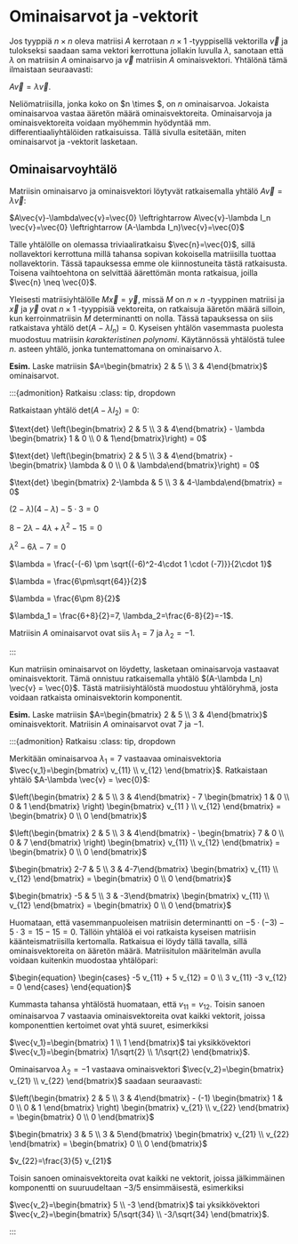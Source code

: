 # Ominaisarvot ja -vektorit

Jos tyyppiä $n \times n$ oleva matriisi $A$ kerrotaan $n \times 1$ -tyyppisellä vektorilla $\vec{v}$ ja tulokseksi saadaan sama vektori kerrottuna jollakin luvulla $\lambda$, sanotaan että $\lambda$ on matriisin $A$ ominaisarvo ja $\vec{v}$ matriisin $A$ ominaisvektori. Yhtälönä tämä ilmaistaan seuraavasti: 

$A\vec{v}=\lambda\vec{v}$.

Neliömatriisilla, jonka koko on $n \times $, on $n$ ominaisarvoa. Jokaista ominaisarvoa vastaa ääretön määrä ominaisvektoreita. Ominaisarvoja ja ominaisvektoreita voidaan myöhemmin hyödyntää mm. differentiaaliyhtälöiden ratkaisuissa. Tällä sivulla esitetään, miten ominaisarvot ja -vektorit lasketaan.

## Ominaisarvoyhtälö

Matriisin ominaisarvo ja ominaisvektori löytyvät ratkaisemalla yhtälö $A\vec{v}=\lambda\vec{v}$:

$A\vec{v}-\lambda\vec{v}=\vec{0} \leftrightarrow A\vec{v}-\lambda I_n \vec{v}=\vec{0} \leftrightarrow (A-\lambda I_n)\vec{v}=\vec{0}$

Tälle yhtälölle on olemassa triviaaliratkaisu $\vec{n}=\vec{0}$, sillä nollavektori kerrottuna millä tahansa sopivan kokoisella matriisilla tuottaa nollavektorin. Tässä tapauksessa emme ole kiinnostuneita tästä ratkaisusta. Toisena vaihtoehtona on selvittää äärettömän monta ratkaisua, joilla $\vec{n} \neq \vec{0}$.

Yleisesti matriisiyhtälölle $M \vec{x} = \vec{y}$, missä $M$ on $n \times n$ -tyyppinen matriisi ja $\vec{x}$ ja $\vec{y}$ ovat $n \times 1$ -tyyppisiä vektoreita, on ratkaisuja ääretön määrä silloin, kun kerroinmatriisin $M$ determinantti on nolla. Tässä tapauksessa on siis ratkaistava yhtälö $\text{det}(A-\lambda I_n)=0$. Kyseisen yhtälön vasemmasta puolesta muodostuu matriisin _karakteristinen polynomi_. Käytännössä yhtälöstä tulee $n$. asteen yhtälö, jonka tuntemattomana on ominaisarvo $\lambda$. 

**Esim.** Laske matriisin $A=\begin{bmatrix} 2 & 5 \\ 3 & 4\end{bmatrix}$ ominaisarvot.

:::{admonition} Ratkaisu
:class: tip, dropdown

Ratkaistaan yhtälö $\text{det} (A-\lambda I_2) = 0$:

$\text{det} \left(\begin{bmatrix} 2 & 5 \\ 3 & 4\end{bmatrix} - \lambda \begin{bmatrix} 1 & 0 \\ 0 & 1\end{bmatrix}\right) = 0$  

$\text{det} \left(\begin{bmatrix} 2 & 5 \\ 3 & 4\end{bmatrix} - \begin{bmatrix} \lambda & 0 \\ 0 & \lambda\end{bmatrix}\right) = 0$  

$\text{det} \begin{bmatrix} 2-\lambda & 5 \\ 3 & 4-\lambda\end{bmatrix} = 0$  

$(2-\lambda)(4-\lambda)-5\cdot 3 = 0$  

$8-2\lambda-4\lambda + \lambda^2 -15 = 0$  

$\lambda^2 - 6\lambda -7 = 0$

$\lambda = \frac{-(-6) \pm \sqrt{(-6)^2-4\cdot 1 \cdot (-7)}}{2\cdot 1}$  

$\lambda = \frac{6\pm\sqrt{64}}{2}$  

$\lambda = \frac{6\pm 8}{2}$  

$\lambda_1 = \frac{6+8}{2}=7, \lambda_2=\frac{6-8}{2}=-1$.

Matriisin $A$ ominaisarvot ovat siis $\lambda_1=7$ ja $\lambda_2=-1$.

:::

Kun matriisin ominaisarvot on löydetty, lasketaan ominaisarvoja vastaavat ominaisvektorit. Tämä onnistuu ratkaisemalla yhtälö $(A-\lambda I_n) \vec{v} = \vec{0}$. Tästä matriisiyhtälöstä muodostuu yhtälöryhmä, josta voidaan ratkaista ominaisvektorin komponentit.

**Esim.** Laske matriisin $A=\begin{bmatrix} 2 & 5 \\ 3 & 4\end{bmatrix}$ ominaisvektorit. Matriisin $A$ ominaisarvot ovat $7$ ja $-1$.

:::{admonition} Ratkaisu
:class: tip, dropdown

Merkitään ominaisarvoa $\lambda_1=7$ vastaavaa ominaisvektoria $\vec{v_1}=\begin{bmatrix} v_{11} \\ v_{12} \end{bmatrix}$. Ratkaistaan yhtälö $A-\lambda \vec{v} = \vec{0}$:

$\left(\begin{bmatrix} 2 & 5 \\ 3 & 4\end{bmatrix} - 7 \begin{bmatrix} 1 & 0 \\ 0 & 1 \end{bmatrix} \right) \begin{bmatrix} v_{11 } \\ v_{12} \end{bmatrix} = \begin{bmatrix} 0 \\ 0 \end{bmatrix}$  

$\left(\begin{bmatrix} 2 & 5 \\ 3 & 4\end{bmatrix} - \begin{bmatrix} 7 & 0 \\ 0 & 7 \end{bmatrix} \right) \begin{bmatrix} v_{11}  \\ v_{12} \end{bmatrix} = \begin{bmatrix} 0 \\ 0 \end{bmatrix}$  

$\begin{bmatrix} 2-7 & 5 \\ 3 & 4-7\end{bmatrix} \begin{bmatrix} v_{11}  \\ v_{12} \end{bmatrix} = \begin{bmatrix} 0 \\ 0 \end{bmatrix}$  

$\begin{bmatrix} -5 & 5 \\ 3 & -3\end{bmatrix} \begin{bmatrix} v_{11}  \\ v_{12} \end{bmatrix} = \begin{bmatrix} 0 \\ 0 \end{bmatrix}$ 

Huomataan, että vasemmanpuoleisen matriisin determinantti on $-5\cdot (-3) - 5\cdot 3 = 15-15=0$. Tällöin yhtälöä ei voi ratkaista kyseisen matriisin käänteismatriisilla kertomalla. Ratkaisua ei löydy tällä tavalla, sillä ominaisvektoreita on ääretön määrä. Matriisitulon määritelmän avulla voidaan kuitenkin muodostaa yhtälöpari:

$\begin{equation} \begin{cases} -5 v_{11} + 5 v_{12} = 0 \\ 3 v_{11} -3 v_{12} = 0 \end{cases} \end{equation}$  

Kummasta tahansa yhtälöstä huomataan, että $v_{11}=v_{12}$. Toisin sanoen ominaisarvoa $7$ vastaavia ominaisvektoreita ovat kaikki vektorit, joissa komponenttien kertoimet ovat yhtä suuret, esimerkiksi

$\vec{v_1}=\begin{bmatrix} 1 \\ 1 \end{bmatrix}$ tai yksikkövektori $\vec{v_1}=\begin{bmatrix} 1/\sqrt{2} \\ 1/\sqrt{2} \end{bmatrix}$.  

Ominaisarvoa $\lambda_2=-1$ vastaava ominaisvektori $\vec{v_2}=\begin{bmatrix} v_{21} \\ v_{22} \end{bmatrix}$ saadaan seuraavasti:

$\left(\begin{bmatrix} 2 & 5 \\ 3 & 4\end{bmatrix} - (-1) \begin{bmatrix} 1 & 0 \\ 0 & 1 \end{bmatrix} \right) \begin{bmatrix} v_{21}  \\ v_{22} \end{bmatrix} = \begin{bmatrix} 0 \\ 0 \end{bmatrix}$  

$\begin{bmatrix} 3 & 5 \\ 3 & 5\end{bmatrix} \begin{bmatrix} v_{21}  \\ v_{22} \end{bmatrix} = \begin{bmatrix} 0 \\ 0 \end{bmatrix}$ 

$v_{22}=\frac{3}{5} v_{21}$

Toisin sanoen ominaisvektoreita ovat kaikki ne vektorit, joissa jälkimmäinen komponentti on suuruudeltaan $-3/5$ ensimmäisestä, esimerkiksi 

$\vec{v_2}=\begin{bmatrix} 5 \\ -3 \end{bmatrix}$ tai yksikkövektori $\vec{v_2}=\begin{bmatrix} 5/\sqrt{34} \\ -3/\sqrt{34} \end{bmatrix}$.  

:::